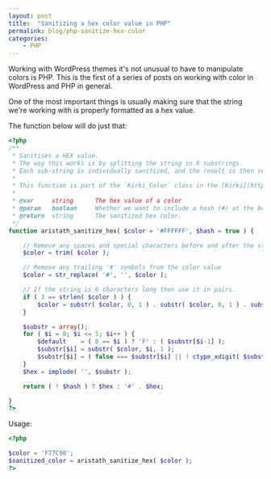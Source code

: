 ```yaml
---
layout: post
title:  "Sanitizing a hex color value in PHP"
permalink: blog/php-sanitize-hex-color
categories:
    - PHP
---
```


Working with WordPress themes it's not unusual to have to manipulate colors is PHP. This is the first of a series of posts on working with color in WordPress and PHP in general.

One of the most important things is usually making sure that the string we're working with is properly formatted as a hex value.

The function below will do just that:

```php
<?php
/**
 * Sanitises a HEX value.
 * The way this works is by splitting the string in 6 substrings.
 * Each sub-string is individually sanitized, and the result is then returned.
 *
 * This function is part of the `Kirki_Color` class in the [Kirki](http://kirki.org) Toolkit.
 *
 * @var     string      The hex value of a color
 * @param   boolean     Whether we want to include a hash (#) at the beginning or not
 * @return  string      The sanitized hex color.
 */
function aristath_sanitize_hex( $color = '#FFFFFF', $hash = true ) {

    // Remove any spaces and special characters before and after the string
    $color = trim( $color );

    // Remove any trailing '#' symbols from the color value
    $color = str_replace( '#', '', $color );

    // If the string is 6 characters long then use it in pairs.
    if ( 3 == strlen( $color ) ) {
        $color = substr( $color, 0, 1 ) . substr( $color, 0, 1 ) . substr( $color, 1, 1 ) . substr( $color, 1, 1 ) . substr( $color, 2, 1 ) . substr( $color, 2, 1 );
    }

    $substr = array();
    for ( $i = 0; $i <= 5; $i++ ) {
        $default    = ( 0 == $i ) ? 'F' : ( $substr[$i-1] );
        $substr[$i] = substr( $color, $i, 1 );
        $substr[$i] = ( false === $substr[$i] || ! ctype_xdigit( $substr[$i] ) ) ? $default : $substr[$i];
    }
    $hex = implode( '', $substr );

    return ( ! $hash ) ? $hex : '#' . $hex;

}
?>
```

Usage:

```php
<?php

$color = 'F77C90';
$sanitized_color = aristath_sanitize_hex( $color );
?>
```
